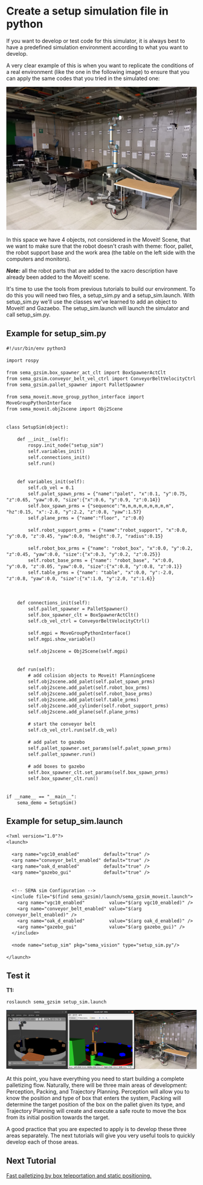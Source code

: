 # Create a setup simulation file in python

If you want to develop or test code for this simulator, it is always best to have a predefined simulation environment according to what you want to develop.

A very clear example of this is when you want to replicate the conditions of a real environment (like the one in the following image) to ensure that you can apply the same codes that you tried in the simulated one:

![Alt text](/imgs/real_scene.jpeg)

In this space we have 4 objects, not considered in the Moveit! Scene, that we want to make sure that the robot doesn't crash with theme: floor, pallet, the robot support base and the work area (the table on the left side with the computers and monitors).

***Note:*** all the robot parts that are added to the xacro description have already been added to the Moveit! scene.

It's time to use the tools from previous tutorials to build our environment. To do this you will need two files, a setup_sim.py and a setup_sim.launch. With setup_sim.py we'll use the classes we've learned to add an object to Moveit! and Gazaebo. The setup_sim.launch will launch the simulator and call setup_sim.py.

## Example for setup_sim.py
```
#!/usr/bin/env python3

import rospy

from sema_gzsim.box_spawner_act_clt import BoxSpawnerActClt
from sema_gzsim.conveyor_belt_vel_ctrl import ConveyorBeltVelocityCtrl
from sema_gzsim.pallet_spawner import PalletSpawner

from sema_moveit.move_group_python_interface import MoveGroupPythonInterface
from sema_moveit.obj2scene import Obj2Scene


class SetupSim(object):
	
	def __init__(self):
		rospy.init_node("setup_sim")
		self.variables_init()
		self.connections_init()
		self.run()
		

	def variables_init(self):
		self.cb_vel = 0.1
		self.palet_spawn_prms = {"name":"palet", "x":0.1, "y":0.75, "z":0.65, "yaw":0.0, "size":{"x":0.6, "y":0.9, "z":0.14}}
		self.box_spawn_prms = {"sequence":"m,m,m,m,m,m,m,m,m", "hz":0.15, "x":-2.8, "y":2.2, "z":0.8, "yaw":1.57}
		self.plane_prms = {"name":"floor", "z":0.0}
		
		self.robot_support_prms = {"name":"robot_support", "x":0.0, "y":0.0, "z":0.45, "yaw":0.0, "height":0.7, "radius":0.15}
		
		self.robot_box_prms = {"name": "robot_box", "x":0.0, "y":0.2, "z":0.45, "yaw":0.0, "size":{"x":0.3, "y":0.2, "z":0.25}}
		self.robot_base_prms = {"name": "robot_base", "x":0.0, "y":0.0, "z":0.05, "yaw":0.0, "size":{"x":0.8, "y":0.8, "z":0.1}}
		self.table_prms = {"name": "table", "x":0.0, "y":-2.0, "z":0.8, "yaw":0.0, "size":{"x":1.0, "y":2.0, "z":1.6}}



	def connections_init(self): 
		self.pallet_spawner = PalletSpawner()
		self.box_spawner_clt = BoxSpawnerActClt()
		self.cb_vel_ctrl = ConveyorBeltVelocityCtrl()
		
		self.mgpi = MoveGroupPythonInterface()
		self.mgpi.show_variable()

		self.obj2scene = Obj2Scene(self.mgpi)
	

	def run(self):
		# add colision objects to Moveit! PlanningScene
		self.obj2scene.add_palet(self.palet_spawn_prms)
		self.obj2scene.add_palet(self.robot_box_prms)
		self.obj2scene.add_palet(self.robot_base_prms)
		self.obj2scene.add_palet(self.table_prms)
		self.obj2scene.add_cylinder(self.robot_support_prms)
		self.obj2scene.add_plane(self.plane_prms)

		# start the conveyor belt 
		self.cb_vel_ctrl.run(self.cb_vel)

		# add palet to gazebo
		self.pallet_spawner.set_params(self.palet_spawn_prms)
		self.pallet_spawner.run()

		# add boxes to gazebo
		self.box_spawner_clt.set_params(self.box_spawn_prms)
		self.box_spawner_clt.run()


if __name__ == "__main__":
	sema_demo = SetupSim()
```
## Example for setup_sim.launch
```
<?xml version="1.0"?>
<launch>
  
  <arg name="vgc10_enabled"         default="true" />
  <arg name="conveyor_belt_enabled" default="true" />
  <arg name="oak_d_enabled"         default="true" />
  <arg name="gazebo_gui"            default="true" />

  
  <!-- SEMA sim Configuration --> 
  <include file="$(find sema_gzsim)/launch/sema_gzsim_moveit.launch">
	<arg name="vgc10_enabled"         value="$(arg vgc10_enabled)" />
	<arg name="conveyor_belt_enabled" value="$(arg conveyor_belt_enabled)" />
	<arg name="oak_d_enabled"         value="$(arg oak_d_enabled)" />  
	<arg name="gazebo_gui"            value="$(arg gazebo_gui)" />
  </include>
  
  <node name="setup_sim" pkg="sema_vision" type="setup_sim.py"/>
  
</launch>
```

## Test it
**T1:**
```
roslaunch sema_gzsim setup_sim.launch
```

![Alt text](/imgs/setup_sim.png)

At this point, you have everything you need to start building a complete palletizing flow. Naturally, there will be three main areas of development: Perception, Packing, and Trajectory Planning. Perception will allow you to know the position and type of box that enters the system, Packing will determine the target position of the box on the pallet given its type, and Trajectory Planning will create and execute a safe route to move the box from its initial position towards the target.

A good practice that you are expected to apply is to develop these three areas separately. The next tutorials will give you very useful tools to quickly develop each of those areas.

## Next Tutorial 
[Fast palletizing by box teleportation and static positioning.](https://github.com/MonkyDCristian/SEMA_Sim/blob/main/documentation/box_teleport.md)
